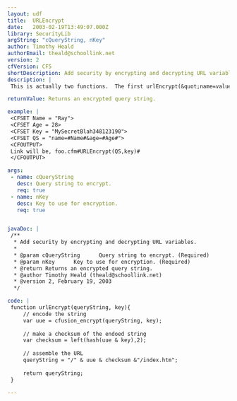 ```yaml
---
layout: udf
title:  URLEncrypt
date:   2003-02-19T13:49:07.000Z
library: SecurityLib
argString: "cQueryString, nKey"
author: Timothy Heald
authorEmail: theald@schoollink.net
version: 2
cfVersion: CF5
shortDescription: Add security by encrypting and decrypting URL variables.
description: |
 This is actually two functions.  The first urlEncrypt(&quot;name=value&amp;name=value&amp;name=value&quot;,key) you use when you would have a link or an action that you would be setting url variables in.  The second urlDecrypt(key) you use on whatever page you are calling, or using as the form action page.

returnValue: Returns an encrypted query string.

example: |
 <CFSET Name = "Ray">
 <CFSET Age = 28>
 <CFSET Key = "MySecretBlah348123190">
 <CFSET QS = "name=#Name#&age=#Age#">
 <CFOUTPUT>
 Link will be, foo.cfm#URLEncrypt(QS,key)#
 </CFOUTPUT>

args:
 - name: cQueryString
   desc: Query string to encrypt.
   req: true
 - name: nKey
   desc: Key to use for encryption.
   req: true


javaDoc: |
 /**
  * Add security by encrypting and decrypting URL variables.
  * 
  * @param cQueryString      Query string to encrypt. (Required)
  * @param nKey      Key to use for encryption. (Required)
  * @return Returns an encrypted query string. 
  * @author Timothy Heald (theald@schoollink.net) 
  * @version 2, February 19, 2003 
  */

code: |
 function urlEncrypt(queryString, key){
     // encode the string
     var uue = cfusion_encrypt(queryString, key);
         
     // make a checksum of the endoed string
     var checksum = left(hash(uue & key),2);
         
     // assemble the URL
     queryString = "/" & uue & checksum &"/index.htm";
         
     return queryString;
 }

---
```


